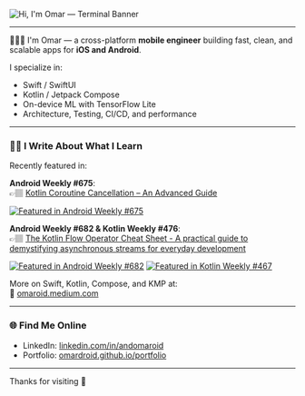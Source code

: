 ![Hi, I'm Omar — Terminal Banner](https://gist.githubusercontent.com/OmarDroid/b9a483a27f5df7ff4a231088827ac4bf/raw/a62d559e06ccf41dec5eaf040f5486d7b7a4555f/intro.svg)

---

🧑🏽‍💻 I'm Omar — a cross-platform **mobile engineer** building fast, clean, and scalable apps for **iOS and Android**.

I specialize in:
- Swift / SwiftUI
- Kotlin / Jetpack Compose
- On-device ML with TensorFlow Lite
- Architecture, Testing, CI/CD, and performance

---

### ✍🏽 I Write About What I Learn

Recently featured in:

**Android Weekly #675**:  
👉🏽 [Kotlin Coroutine Cancellation – An Advanced Guide](https://omaroid.medium.com/kotlin-coroutine-cancellation-an-advanced-guide-867cb43b5a48)

[![Featured in Android Weekly #675](https://img.shields.io/badge/Featured%20in-Android%20Weekly%20%23675-blue?style=flat-square&logo=android)](https://androidweekly.net/issues/issue-675)

**Android Weekly #682 & Kotlin Weekly #476**:  
👉🏽 [The Kotlin Flow Operator Cheat Sheet - A practical guide to demystifying asynchronous streams for everyday development](https://omaroid.medium.com/the-kotlin-flow-operator-cheat-sheet-01a4cf8978a2)

[![Featured in Android Weekly #682](https://img.shields.io/badge/Featured%20in-Android%20Weekly%20%23682-blue?style=flat-square&logo=android)](https://androidweekly.net/issues/issue-682)
[![Featured in Kotlin Weekly #467](https://img.shields.io/badge/Featured%20in-Kotlin%20Weekly%20%23467-purple?style=flat-square&logo=kotlin)](https://mailchi.mp/kotlinweekly/kotlin-weekly-467)

  
More on Swift, Kotlin, Compose, and KMP at:  
📖 [omaroid.medium.com](https://omaroid.medium.com)

---

### 🌐 Find Me Online

- LinkedIn: [linkedin.com/in/andomaroid](https://linkedin.com/in/andomaroid)  
- Portfolio: [omardroid.github.io/portfolio](https://omardroid.github.io/portfolio)

---

Thanks for visiting 🚀
